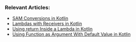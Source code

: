 ### Relevant Articles:

- [SAM Conversions in Kotlin](https://www.baeldung.com/kotlin/sam-conversions)
- [Lambdas with Receivers in Kotlin](https://www.baeldung.com/kotlin/lambda-receiver)
- [Using return Inside a Lambda in Kotlin](https://www.baeldung.com/kotlin/return-inside-a-lambda)
- [Using Function as Argument With Default Value in Kotlin](https://www.baeldung.com/kotlin/function-argument-default-value)
